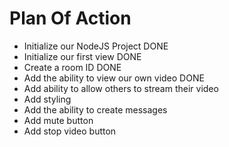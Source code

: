 # Plan Of Action

- Initialize our NodeJS Project DONE
- Initialize our first view DONE
- Create a room ID DONE
- Add the ability to view our own video DONE
- Add ability to allow others to stream their video
- Add styling
- Add the ability to create messages
- Add mute button
- Add stop video button
